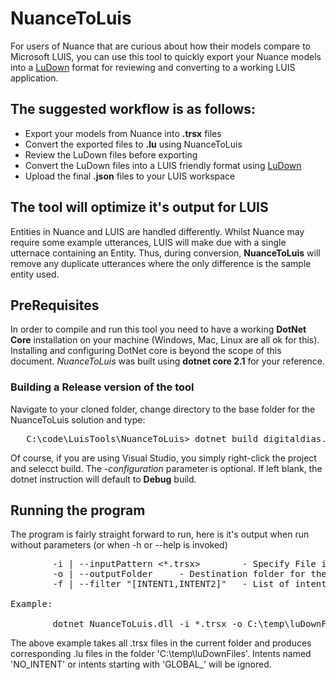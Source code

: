 # NuanceToLuis
For users of Nuance that are curious about how their models compare to Microsoft LUIS, you can use this tool to quickly export your Nuance models into a [LuDown](https://github.com/Microsoft/botbuilder-tools/tree/master/packages/Ludown) format for reviewing and converting to a working LUIS application. 

## The suggested workflow is as follows: 
- Export your models from Nuance into **.trsx** files
- Convert the exported files to **.lu** using NuanceToLuis
- Review the LuDown files before exporting
- Convert the LuDown files into a LUIS friendly format using [LuDown](https://github.com/Microsoft/botbuilder-tools/tree/master/packages/Ludown)
- Upload the final **.json** files to your LUIS workspace

## The tool will optimize it's output for LUIS 
Entities in Nuance and LUIS are handled differently. Whilst Nuance may require some example utterances, LUIS will make due with a single utternace containing an Entity. Thus, during conversion, **NuanceToLuis** will remove any duplicate utterances where the only difference is the sample entity used.

## PreRequisites
In order to compile and run this tool you need to have a working **DotNet Core** installation on your machine (Windows, Mac, Linux are all ok for this). Installing and configuring DotNet core is beyond the scope of this document. *NuanceToLuis* was built using **dotnet core 2.1** for your reference.

### Building a Release version of the tool
Navigate to your cloned folder, change directory to the base folder for the NuanceToLuis solution and type: 
<pre>
   C:\code\LuisTools\NuanceToLuis> dotnet build digitaldias.sln --configuration Release
</pre>
Of course, if you are using Visual Studio, you simply right-click the project and selecct build.
The *-configuration* parameter is optional. If left blank, the dotnet instruction will default to **Debug** build.

## Running the program
The program is fairly straight forward to run, here is it's output when run without parameters (or when -h or --help is invoked)

<pre>
        -i | --inputPattern <*.trsx>        - Specify File input pattern, absolute or relative
        -o | --outputFolder <folderSpec>    - Destination folder for the generated *.lu files
        -f | --filter "[INTENT1,INTENT2]"   - List of intents to ignore

Example:

        dotnet NuanceToLuis.dll -i *.trsx -o C:\temp\luDownFiles -f "NO_INTENT, GLOBAL_*"
</pre>

The above example takes all .trsx files in the current folder and produces corresponding
.lu files in the folder 'C:\temp\luDownFiles'. Intents named 'NO_INTENT' or intents
starting with 'GLOBAL_' will be ignored.


